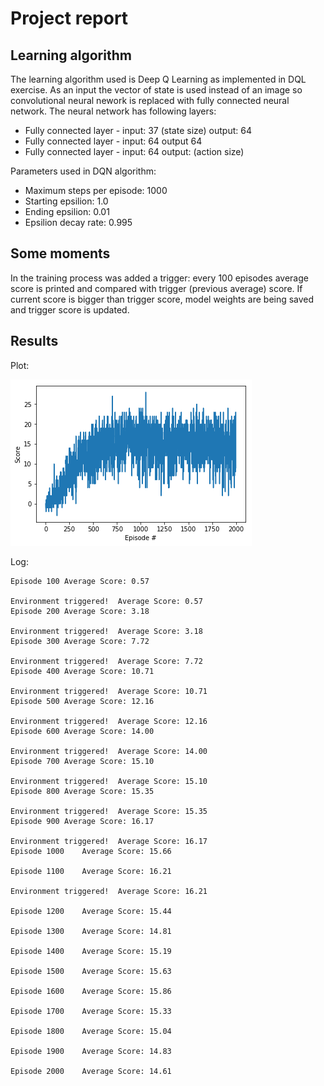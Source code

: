 # Project report

## Learning algorithm

The learning algorithm used is Deep Q Learning as implemented in DQL exercise. As an input the vector of state is used instead of an image so convolutional neural nework is replaced with fully connected neural network. The neural network has following layers:

- Fully connected layer - input: 37 (state size) output: 64
- Fully connected layer - input: 64 output 64
- Fully connected layer - input: 64 output: (action size)

Parameters used in DQN algorithm:

- Maximum steps per episode: 1000
- Starting epsilion: 1.0
- Ending epsilion: 0.01
- Epsilion decay rate: 0.995

## Some moments

In the training process was added a trigger: every 100 episodes average score is printed and compared with trigger (previous average) score. If current score is bigger than trigger score, model weights are being saved and trigger score is updated.

## Results

Plot:

![results](images/plot.png)

Log:

```
Episode 100	Average Score: 0.57

Environment triggered!	Average Score: 0.57
Episode 200	Average Score: 3.18

Environment triggered!	Average Score: 3.18
Episode 300	Average Score: 7.72

Environment triggered!	Average Score: 7.72
Episode 400	Average Score: 10.71

Environment triggered!	Average Score: 10.71
Episode 500	Average Score: 12.16

Environment triggered!	Average Score: 12.16
Episode 600	Average Score: 14.00

Environment triggered!	Average Score: 14.00
Episode 700	Average Score: 15.10

Environment triggered!	Average Score: 15.10
Episode 800	Average Score: 15.35

Environment triggered!	Average Score: 15.35
Episode 900	Average Score: 16.17

Environment triggered!	Average Score: 16.17
Episode 1000	Average Score: 15.66

Episode 1100	Average Score: 16.21

Environment triggered!	Average Score: 16.21

Episode 1200	Average Score: 15.44

Episode 1300	Average Score: 14.81

Episode 1400	Average Score: 15.19

Episode 1500	Average Score: 15.63

Episode 1600	Average Score: 15.86

Episode 1700	Average Score: 15.33

Episode 1800	Average Score: 15.04

Episode 1900	Average Score: 14.83

Episode 2000	Average Score: 14.61
```

